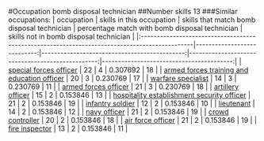 #Occupation bomb disposal technician
##Number skills 13
###Similar occupations:
| occupation                                                                                    |   skills in this occupation |   skills that match bomb disposal technician |   percentage match with bomb disposal technician |   skills not in bomb disposal technician |
|:----------------------------------------------------------------------------------------------|----------------------------:|---------------------------------------------:|-------------------------------------------------:|-----------------------------------------:|
| [special forces officer](special_forces_officer.md)                                           |                          22 |                                            4 |                                         0.307692 |                                       18 |
| [armed forces training and education officer](armed_forces_training_and_education_officer.md) |                          20 |                                            3 |                                         0.230769 |                                       17 |
| [warfare specialist](warfare_specialist.md)                                                   |                          14 |                                            3 |                                         0.230769 |                                       11 |
| [armed forces officer](armed_forces_officer.md)                                               |                          21 |                                            3 |                                         0.230769 |                                       18 |
| [artillery officer](artillery_officer.md)                                                     |                          15 |                                            2 |                                         0.153846 |                                       13 |
| [hospitality establishment security officer](hospitality_establishment_security_officer.md)   |                          21 |                                            2 |                                         0.153846 |                                       19 |
| [infantry soldier](infantry_soldier.md)                                                       |                          12 |                                            2 |                                         0.153846 |                                       10 |
| [lieutenant](lieutenant.md)                                                                   |                          14 |                                            2 |                                         0.153846 |                                       12 |
| [navy officer](navy_officer.md)                                                               |                          21 |                                            2 |                                         0.153846 |                                       19 |
| [crowd controller](crowd_controller.md)                                                       |                          20 |                                            2 |                                         0.153846 |                                       18 |
| [air force officer](air_force_officer.md)                                                     |                          21 |                                            2 |                                         0.153846 |                                       19 |
| [fire inspector](fire_inspector.md)                                                           |                          13 |                                            2 |                                         0.153846 |                                       11 |
